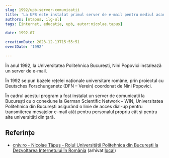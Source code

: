 ```yaml
---
slug: 1992/upb-server-comunicatii
title: 'La UPB este instalat primul server de e-mail pentru mediul academic'
authors: [ntapus, ilg-ul]
tags: [internet, educatie, upb, autor:nicolae.tapus]

date: 1992-07

creationDate: 2023-12-13T15:55:51
eventDate: '1992'

---
```


În anul 1992, la Universitatea Politehnica București, Nini Popovici
instalează un server de e-mail.

<!-- truncate -->

În 1992 se pun bazele rețelei naționale universitare române, prin
proiectul cu Deutsches Forschungsnetz (DFN – Verein) coordonat de Nini Popovici.

În cadrul acestui program a fost instalat un server de comunicații la
București cu o conexiune la German Scientific Network – WIN, Universitatea
Politehnica din București asigurând o linie de acces dial-up pentru
transmiterea mesajelor e-mail atât pentru personalul propriu cât și
pentru alte universități din țară.

## Referințe

- [cniv.ro - Nicolae Tăpuș - Rolul Universității Politehnica din București la Dezvoltarea Internetului în România](https://cniv.ro/documents/26/CNIV_Volum_Aniversar_2023_-_Versiune_Online_DPxioQg.pdf) (arhivat [local](https://cronica-it.github.io/arhiva/))
